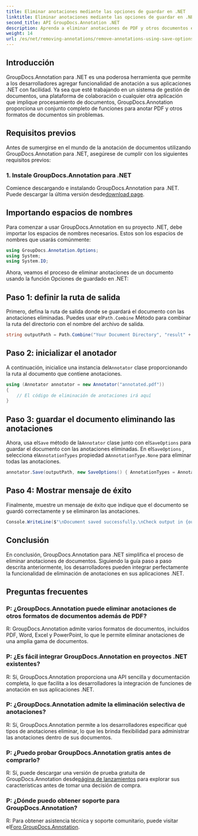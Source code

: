 ```yaml
---
title: Eliminar anotaciones mediante las opciones de guardar en .NET
linktitle: Eliminar anotaciones mediante las opciones de guardar en .NET
second_title: API GroupDocs.Annotation .NET
description: Aprenda a eliminar anotaciones de PDF y otros documentos en .NET usando GroupDocs.Annotation. Guía paso a paso con ejemplos de código.
weight: 14
url: /es/net/removing-annotations/remove-annotations-using-save-options/
---
```

## Introducción

GroupDocs.Annotation para .NET es una poderosa herramienta que permite a los desarrolladores agregar funcionalidad de anotación a sus aplicaciones .NET con facilidad. Ya sea que esté trabajando en un sistema de gestión de documentos, una plataforma de colaboración o cualquier otra aplicación que implique procesamiento de documentos, GroupDocs.Annotation proporciona un conjunto completo de funciones para anotar PDF y otros formatos de documentos sin problemas.

## Requisitos previos

Antes de sumergirse en el mundo de la anotación de documentos utilizando GroupDocs.Annotation para .NET, asegúrese de cumplir con los siguientes requisitos previos:

### 1. Instale GroupDocs.Annotation para .NET

 Comience descargando e instalando GroupDocs.Annotation para .NET. Puede descargar la última versión desde[download page](https://releases.groupdocs.com/annotation/net/).

## Importando espacios de nombres

Para comenzar a usar GroupDocs.Annotation en su proyecto .NET, debe importar los espacios de nombres necesarios. Estos son los espacios de nombres que usarás comúnmente:

```csharp
using GroupDocs.Annotation.Options;
using System;
using System.IO;
```


Ahora, veamos el proceso de eliminar anotaciones de un documento usando la función Opciones de guardado en .NET:

## Paso 1: definir la ruta de salida

Primero, defina la ruta de salida donde se guardará el documento con las anotaciones eliminadas. Puedes usar el`Path.Combine` Método para combinar la ruta del directorio con el nombre del archivo de salida.

```csharp
string outputPath = Path.Combine("Your Document Directory", "result" + Path.GetExtension("input.pdf"));
```

## Paso 2: inicializar el anotador

 A continuación, inicialice una instancia del`Annotator` clase proporcionando la ruta al documento que contiene anotaciones.

```csharp
using (Annotator annotator = new Annotator("annotated.pdf"))
{
    // El código de eliminación de anotaciones irá aquí
}
```

## Paso 3: guardar el documento eliminando las anotaciones

 Ahora, usa el`Save` método de la`Annotator` clase junto con el`SaveOptions` para guardar el documento con las anotaciones eliminadas. En el`SaveOptions` , selecciona el`AnnotationTypes` propiedad a`AnnotationType.None` para eliminar todas las anotaciones.

```csharp
annotator.Save(outputPath, new SaveOptions() { AnnotationTypes = AnnotationType.None });
```

## Paso 4: Mostrar mensaje de éxito

Finalmente, muestre un mensaje de éxito que indique que el documento se guardó correctamente y se eliminaron las anotaciones.

```csharp
Console.WriteLine($"\nDocument saved successfully.\nCheck output in {outputPath}.");
```

## Conclusión

En conclusión, GroupDocs.Annotation para .NET simplifica el proceso de eliminar anotaciones de documentos. Siguiendo la guía paso a paso descrita anteriormente, los desarrolladores pueden integrar perfectamente la funcionalidad de eliminación de anotaciones en sus aplicaciones .NET.

## Preguntas frecuentes

### P: ¿GroupDocs.Annotation puede eliminar anotaciones de otros formatos de documentos además de PDF?

R: GroupDocs.Annotation admite varios formatos de documentos, incluidos PDF, Word, Excel y PowerPoint, lo que le permite eliminar anotaciones de una amplia gama de documentos.

### P: ¿Es fácil integrar GroupDocs.Annotation en proyectos .NET existentes?

R: Sí, GroupDocs.Annotation proporciona una API sencilla y documentación completa, lo que facilita a los desarrolladores la integración de funciones de anotación en sus aplicaciones .NET.

### P: ¿GroupDocs.Annotation admite la eliminación selectiva de anotaciones?

R: Sí, GroupDocs.Annotation permite a los desarrolladores especificar qué tipos de anotaciones eliminar, lo que les brinda flexibilidad para administrar las anotaciones dentro de sus documentos.

### P: ¿Puedo probar GroupDocs.Annotation gratis antes de comprarlo?

 R: Sí, puede descargar una versión de prueba gratuita de GroupDocs.Annotation desde[página de lanzamientos](https://releases.groupdocs.com/) para explorar sus características antes de tomar una decisión de compra.

### P: ¿Dónde puedo obtener soporte para GroupDocs.Annotation?

 R: Para obtener asistencia técnica y soporte comunitario, puede visitar el[Foro GroupDocs.Annotation](https://forum.groupdocs.com/c/annotation/10).